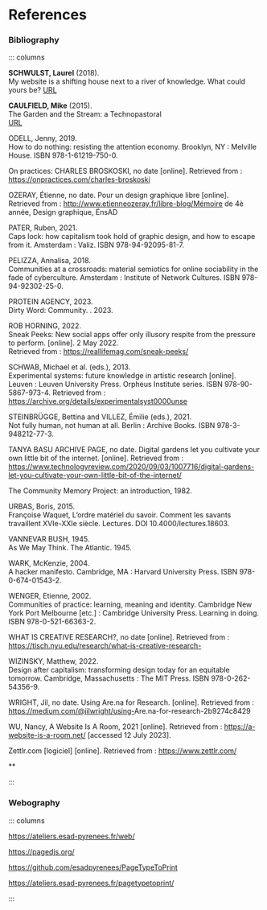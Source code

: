 # References

### Bibliography

::: columns

**SCHWULST, Laurel** (2018).   
My website is a shifting house next to a river of knowledge. What could yours be? [URL](https://thecreativeindependent.com/essays/laurel-schwulst-my-website-is-a-shifting-house-next-to-a-river-of-knowledge-what-could-yours-be/)

**CAULFIELD, Mike** (2015).  
The Garden and the Stream: a Technopastoral  
[URL](https://hapgood.us/2015/10/17/the-garden-and-the-stream-a-technopastoral/)

<!-- ANIFOWOSHE, Kanyinsola and JANOWER, Mikki, no date.  
A Community is a Garden: Tools for Artists, Communities, and Institutions. 

BERT, Jean-François, 2017.  
Une histoire de la fiche érudite. Presses de l’enssib. ISBN 979-10-91281-87-4. 

BOGERS, Loes and CHIAPPINI, Letizia (eds.), 2019.  
The critical makers reader: (un)learning technology. Amsterdam : Institute of Network Cultures. INC reader, 12. ISBN 978-94-92302-36-6. 

BURROUGH, xtine and WALGREN, Judy (eds.), 2022.  
Art as social practice: technologies for change. New York : Routledge/Taylor & Francis Group. ISBN 978-0-367-76954-3. 

AUDREY TANG AND E. GLEN WEYL, no date. PLURALITY: TECHNOLOGY FOR COLLABORATIVE DIVERSITY AND DEMOCRACY [online]. Retrieved from : https://www.plurality.net/

CERTEAU, Michel de, GIARD, Luce and MAYOL, Pierre, 2012.  
L’invention du quotidien. Nouv. éd. Paris : Gallimard. ISBN 978-2-07-032576-4. 

CHARLES BROSKOSKI & DANIEL PIANETTI, 2023.  
Can <span class="arena">Are.na</span> Make The Internet Calm Down? [online]. Retrieved from : https://www.earlymagazine.com/articles/can-the-internet-feel-better

CONDORELLI, Celine, 2014.  
Support structures. Sternberg Press. ISBN 978-1-933128-45-0. 

COTTON, Michelle, 2021.  
Post capital: a reader. [Milano] Luxembourg : Mousse publishing Mudam Luxembourg, Musée d’art moderne Grand-Duc Jean. ISBN 978-88-6749-477-4. 

DARIUS KAZEMI, 2019.  
Run your own social. [online]. 31 August 2019.  
Retrieved from : https://runyourown.social/

DEB SCHULTZ, 2022.  
Revisiting the public commons: What can a medieval concept teach us about our public digital town squares. [online]. 6 November 2022.  
Retrieved from : https://newpublic.substack.com/p/revisiting-the-public-commons

ED BOYDEN, 2008.  
Research as a Community-Building Activity: The potential impact of participatory science, personal and global. [online]. Retrieved from : https://www.technologyreview.com/2008/07/28/219499/research-as-a-community-building-activity/

ELZENBAUMER, Bianca, 2013.  
DESIGNING ECONOMIC CULTURES. . Goldsmiths College. 

FOURMENTRAUX, Jean-Paul, 2020.  
AntiDATA: la désobéissance numérique: art et hacktivisme technocritique. Dijon : Les Presses du réel. Collection ‘Perceptions’. ISBN 978-2-37896-185-5. 

FOURNIER, Patrick, 2022.  
Voir les savoirs. Lieux, objets et gestes de la science. Histoire de la recherche contemporaine. No. Tome XI n°2, p. 432. DOI 10.4000/hrc.6913.  


FRANKLIN, Ursula M., 2004.  
The real world of technology. Rev. ed. Toronto, Ont. : Berkeley, CA : House of Anansi Press ; Distributed in the United States by Publishers Group West. CBC Massey lectures series. ISBN 978-0-88784-636-6. 

FRAYLING, Christopher, 1993.  
Research in art and design. London : Royal College of Art. ISBN 978-1-874175-55-1. 

GALLOWAY, Alexander R., 2012.  
The interface effect. Cambridge, UK ; Malden, MA : Polity. ISBN 978-0-7456-6252-7. 

GANSING, KRISTOFFER LUCHS, INGA, 2020.  
ETERNAL NETWORK. S.l. : INSTITUTE OF NETWORK CULT. ISBN 978-94-92302-45-8. 

GEORGES, Louis, 2017.  
Jean-François Bert, Une histoire de la fiche érudite. Lectures. DOI 10.4000/lectures.22525.  


GOODSPEED ELIZABETH, 2019.  
Casual Archivist: Sources [online]. Retrieved from : https://docs.google.com/spreadsheets/d/1lyvVIqdGW78vftPu3rBUUqHfiFPltYntCLPUbkWxYew/edit?pli=1#gid=1338835730

GUIEN, Jeanne, 2021.  
Le consumérisme à travers ses objets: gobelets, vitrines, mouchoirs, smartphones et déodorants. Paris : Éditions Divergences. ISBN 979-10-97088-42-2. 

ILLICH, Ivan, 1973.  
Tools for conviviality. London : Calder and Boyars. Open forum. ISBN 978-0-7145-0973-0. 

Immunology for the Internet Age, 2022 [online]. Retrieved from : https://urbit.org/blog/immunology-for-the-internet-age

ISAAC ASIMOV, 2014.  
ON CREATIVITY [online]. Retrieved from : https://www.notion.so/amauryhamon/Isaac-Asimov-Asks-How-Do-People-Get-New-Ideas-MIT-Technology-Review-79da784ed64e4fd9a70ad3cb29a83e6c?pvs=4

JACKY ZHAO, 2021.  
Networked Thought. [online]. 22 July 2021.  
Retrieved from : https://jzhao.xyz/posts/networked-thought/

KLEPPMANN, Martin et al., 2019.  
Local-first software: you own your data, in spite of the cloud. In : Proceedings of the 2019 ACM SIGPLAN International Symposium on New Ideas, New Paradigms, and Reflections on Programming and Software, pp. 154–178. Athens Greece : ACM. 23 October 2019.  
ISBN 978-1-4503-6995-4. DOI 10.1145/3359591.3359737.  


Knowing Together — experiential knowledge and collaboration, no date. ISBN 978-9949-594-82-5. 

KÖERNER, no date. How do you use the internet mindfully?. . The Creative Independent and <span class="arena">Are.na</span>. 

KRAUTHAUSEN, Karin, 2013.  
Entre ordre et désordre: Réflexions sur les fichiers de Hans Blumenberg, Niklas Luhmann et Arno Schmidt. Genesis. No. 37, pp. 115–128. DOI 10.4000/genesis.1232.  


MALTE MÜLLER, no date. WEB DESIGN AS ARCHITECTURE. [online]. Retrieved from : http://www--arc.com/

MARINA GARCIA-VASQUEZ AND ANNIKA HANSTEEN-IZORA, no date. Tend to Your Digital Gardens: Flowers, Weeds, and All [online]. Retrieved from : https://newpublic.substack.com/p/-tend-to-your-digital-gardens-flowers

MARK BERNSTEIN, 1998.  
hypertext gardens [online]. Retrieved from : http://www.eastgate.com/garden/Gardens.html

MASURE, Anthony, 2023.  
Design sous artifice, La création au risque du machine learning [online]. HEAD–Genève. Manifestes, 5. ISBN 978-2-940510-76-4. Retrieved from : https://head-publishing.ch/longread/design-sous-artifice-la-creation-au-risque-du-machine-learning#comp-number-d2839459-6e18-401b-99a4-6e96e33f6128

MAUDET, Nolwenn, no date. Designing Design Tools [online]. Retrieved from : https://designing-design-tools.nolwennmaudet.com/#title

MINDY SEU, 2018.  
Conversation: Ted Nelson and Charles Broskoski [online]. 1 August 2018.  
Retrieved from : https://archive.org/details/conversatio-TedNelson-CharlesBroskoski-Video/C0001.MP4 -->

ODELL, Jenny, 2019.  
How to do nothing: resisting the attention economy. Brooklyn, NY : Melville House. ISBN 978-1-61219-750-0. 

On practices: CHARLES BROSKOSKI, no date [online]. Retrieved from : https://onpractices.com/charles-broskoski

OZERAY, Étienne, no date. Pour un design graphique libre [online]. Retrieved from : http://www.etienneozeray.fr/libre-blog/Mémoire de 4è année, Design graphique, ÉnsAD

PATER, Ruben, 2021.  
Caps lock: how capitalism took hold of graphic design, and how to escape from it. Amsterdam : Valiz. ISBN 978-94-92095-81-7. 

PELIZZA, Annalisa, 2018.  
Communities at a crossroads: material semiotics for online sociability in the fade of cyberculture. Amsterdam : Institute of Network Cultures. ISBN 978-94-92302-25-0. 

PROTEIN AGENCY, 2023.  
Dirty Word: Community. . 2023.  


ROB HORNING, 2022.  
Sneak Peeks: New social apps offer only illusory respite from the pressure to perform. [online]. 2 May 2022.  
Retrieved from : https://reallifemag.com/sneak-peeks/

SCHWAB, Michael et al. (eds.), 2013.  
Experimental systems: future knowledge in artistic research [online]. Leuven : Leuven University Press. Orpheus Institute series. ISBN 978-90-5867-973-4. Retrieved from : https://archive.org/details/experimentalsyst0000unse

STEINBRÜGGE, Bettina and VILLEZ, Émilie (eds.), 2021.  
Not fully human, not human at all. Berlin : Archive Books. ISBN 978-3-948212-77-3. 

TANYA BASU ARCHIVE PAGE, no date. Digital gardens let you cultivate your own little bit of the internet. [online]. Retrieved from : https://www.technologyreview.com/2020/09/03/1007716/digital-gardens-let-you-cultivate-your-own-little-bit-of-the-internet/

The Community Memory Project: an introduction, 1982.  


URBAS, Boris, 2015.  
Françoise Waquet, L’ordre matériel du savoir. Comment les savants travaillent XVIe-XXIe siècle. Lectures. DOI 10.4000/lectures.18603.  


VANNEVAR BUSH, 1945.  
As We May Think. The Atlantic. 1945.  


WARK, McKenzie, 2004.  
A hacker manifesto. Cambridge, MA : Harvard University Press. ISBN 978-0-674-01543-2. 

WENGER, Etienne, 2002.  
Communities of practice: learning, meaning and identity. Cambridge New York Port Melbourne [etc.] : Cambridge University Press. Learning in doing. ISBN 978-0-521-66363-2. 

WHAT IS CREATIVE RESEARCH?, no date [online]. Retrieved from : https://tisch.nyu.edu/research/what-is-creative-research-

WIZINSKY, Matthew, 2022.  
Design after capitalism: transforming design today for an equitable tomorrow. Cambridge, Massachusetts : The MIT Press. ISBN 978-0-262-54356-9. 

WRIGHT, Jil, no date. Using <span class="arena">Are.na</span> for Research. [online]. Retrieved from : https://medium.com/@jilwright/using-<span class="arena">Are.na</span>-for-research-2b9274c8429

WU, Nancy, A Website Is A Room, 2021 [online]. Retrieved from : https://a-website-is-a-room.net/ [accessed 12 July 2023]. 

Zettlr.com [logiciel] [online]. Retrieved from : https://www.zettlr.com/



**
<!-- 
**Fauchié, A.** (2020). Fabriques de publication : Zettlr. \[Blog\]. Consulté à l’adresse https://www.quaternum.net/2020/08/28/fabriques-de-publication-zettlr/

**Chaudron, A.** (2020). Zettlr : le meilleur traitement de texte markdown open source \[Blog\]. Geekzone. Consulté à l’adresse https://www.geekzone.fr/2020/05/27/zettlr-le-meilleur-traitement-de-texte-markdown-open-source/ 

**Dehut, J.** (2018). En finir avec Word ! Pour une analyse des enjeux relatifs aux traitements de texte et à leur utilisation [Carnet de recherche]. L'atelier des savoirs. Consulté à l’adresse https://eriac.hypotheses.org/80 

**Paul, J.** (2019). Zettlr - Markdown Editor for Writers and Researchers \[Blog\]. It's FOSS. Consulté à l’adresse https://itsfoss.com/zettlr-markdown-editor/ 

**Perret, A.** (2019). Recommandation : Zettlr \[Blog\]. Arthur Perret. Consulté à l’adresse https://arthurperret.fr/2019/09/06/recommandation-zettlr/  -->




::: 

### Webography

::: columns

https://ateliers.esad-pyrenees.fr/web/

https://pagedjs.org/

https://github.com/esadpyrenees/PageTypeToPrint

https://ateliers.esad-pyrenees.fr/pagetypetoprint/

:::